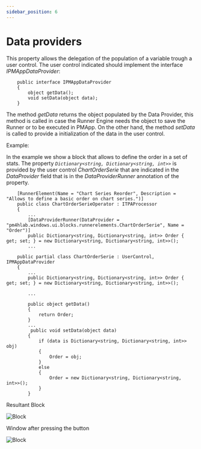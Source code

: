 ```yaml
---
sidebar_position: 6
---
```


# Data providers

This property allows the delegation of the population of a variable trough a user control. The user control indicated should implement the interface *IPMAppDataProvider*:

```
    public interface IPMAppDataProvider
    {
        object getData();
        void setData(object data);
    }
```

The method *getData* returns the object populated by the Data Provider, this method is called in case the Runner Engine needs the object to save the Runner or to be executed in PMApp. On the other hand, the method *setData* is called to provide a initialization of the data in the user control.

Example:

In the example we show a block that allows to define the order in a set of stats. The property *`Dictionary<string, Dictionary<string, int>>`* is provided by the user control *ChartOrderSerie* that are indicated in the *DataProvider* field that is in the *DataProviderRunner* annotation of the property.

```
    [RunnerElement(Name = "Chart Series Reorder", Description = "Allows to define a basic order on chart series.")]
    public class ChartOrderSerieOperator : ITPAProcessor
    {
        ...
        [DataProviderRunner(DataProvider = "pm4hlab.windows.ui.blocks.runnerelements.ChartOrderSerie", Name = "Order")]
        public Dictionary<string, Dictionary<string, int>> Order { get; set; } = new Dictionary<string, Dictionary<string, int>>();
        ...

```

```
    public partial class ChartOrderSerie : UserControl, IPMAppDataProvider
    {
        ...
        public Dictionary<string, Dictionary<string, int>> Order { get; set; } = new Dictionary<string, Dictionary<string, int>>();

        ...

        public object getData()
        {
            return Order;
        }
        ...
         public void setData(object data)
        {
            if (data is Dictionary<string, Dictionary<string, int>> obj)
            {
                Order = obj;
            }
            else
            {
                Order = new Dictionary<string, Dictionary<string, int>>();
            }
        }

```

Resultant Block

![Block](/img/DataProviderRunner.jpg)


Window after pressing the button

![Block](/img/DataProviderRunner2.jpg)

